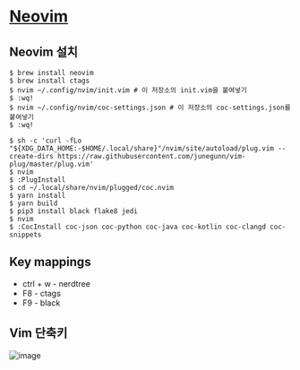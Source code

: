 # [Neovim](https://neovim.io/)

## Neovim 설치

```shell
$ brew install neovim
$ brew install ctags
$ nvim ~/.config/nvim/init.vim # 이 저장소의 init.vim을 붙여넣기
$ :wq!
$ nvim ~/.config/nvim/coc-settings.json # 이 저장소의 coc-settings.json를 붙여넣기
$ :wq!

$ sh -c 'curl -fLo "${XDG_DATA_HOME:-$HOME/.local/share}"/nvim/site/autoload/plug.vim --create-dirs https://raw.githubusercontent.com/junegunn/vim-plug/master/plug.vim'
$ nvim
$ :PlugInstall
$ cd ~/.local/share/nvim/plugged/coc.nvim
$ yarn install
$ yarn build
$ pip3 install black flake8 jedi 
$ nvim 
$ :CocInstall coc-json coc-python coc-java coc-kotlin coc-clangd coc-snippets
```

## Key mappings
- ctrl + w - nerdtree
- F8 - ctags
- F9 - black

## Vim 단축키
![image](https://user-images.githubusercontent.com/71188307/228559920-c71d11e1-4a94-406b-9a3d-07d3d1059cee.png)
